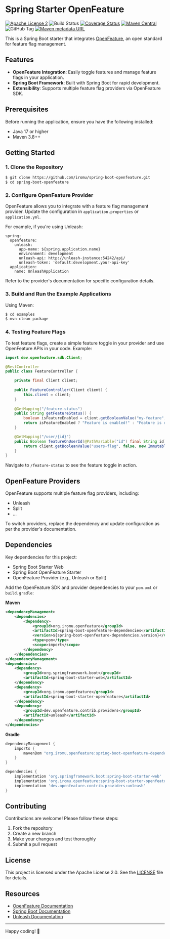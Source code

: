 # Spring Starter OpenFeature
[![Apache License 2](https://img.shields.io/badge/license-ASF2-blue.svg)](https://www.apache.org/licenses/LICENSE-2.0.txt)
![Build Status](https://github.com/iromu/spring-boot-openfeature/actions/workflows/snapshots.yml/badge.svg?branch=main)
[![Coverage Status](https://coveralls.io/repos/github/iromu/spring-boot-openfeature/badge.svg?branch=main)](https://coveralls.io/github/iromu/spring-boot-openfeature?branch=main)
[![Maven Central](https://img.shields.io/maven-central/v/org.iromu.openfeature/spring-boot-openfeature)](https://repo1.maven.org/maven2/org/iromu/openfeature/)
![GitHub Tag](https://img.shields.io/github/v/tag/iromu/spring-boot-openfeature)
[![Maven metadata URL](https://img.shields.io/maven-metadata/v?metadataUrl=https%3A%2F%2Fcentral.sonatype.com%2Frepository%2Fmaven-snapshots%2Forg%2Firomu%2Fopenfeature%2Fspring-boot-openfeature%2Fmaven-metadata.xml&label=snapshot)](https://central.sonatype.com/service/rest/repository/browse/maven-snapshots/org/iromu/openfeature/)



This is a Spring Boot starter that integrates [OpenFeature](https://openfeature.dev/), an open standard for feature flag management.

## Features

- **OpenFeature Integration**: Easily toggle features and manage feature flags in your application.
- **Spring Boot Framework**: Built with Spring Boot for rapid development.
- **Extensibility**: Supports multiple feature flag providers via OpenFeature SDK.

## Prerequisites

Before running the application, ensure you have the following installed:

- Java 17 or higher
- Maven 3.8++

## Getting Started

### 1. Clone the Repository

```bash
$ git clone https://github.com/iromu/spring-boot-openfeature.git
$ cd spring-boot-openfeature
```

### 2. Configure OpenFeature Provider

OpenFeature allows you to integrate with a feature flag management provider. Update the configuration in `application.properties` or `application.yml`.

For example, if you're using Unleash:

```properties
spring:
  openfeature:
    unleash:
      app-name: ${spring.application.name}
      environment: development
      unleash-api: http://unleash-instance:54242/api/
      unleash-token: 'default:development.your-api-key'
  application:
    name: UnleashApplication
```

Refer to the provider's documentation for specific configuration details.

### 3. Build and Run the Example Applications

Using Maven:

```bash
$ cd examples
$ mvn clean package
```


### 4. Testing Feature Flags

To test feature flags, create a simple feature toggle in your provider and use OpenFeature APIs in your code. Example:

```java
import dev.openfeature.sdk.Client;

@RestController
public class FeatureController {

    private final Client client;
    
    public FeatureController(Client client) {
        this.client = client;
    }
    
    @GetMapping("/feature-status")
    public String getFeatureStatus() {
        boolean isFeatureEnabled = client.getBooleanValue("my-feature", false);
        return isFeatureEnabled ? "Feature is enabled!" : "Feature is disabled.";
    }

    @GetMapping("/user/{id}")
    public Boolean featureOnUserId(@PathVariable("id") final String id) {
        return client.getBooleanValue("users-flag", false, new ImmutableContext(Map.of("userId", new Value(id))));
    }
}
```

Navigate to `/feature-status` to see the feature toggle in action.


## OpenFeature Providers

OpenFeature supports multiple feature flag providers, including:

- Unleash
- Split
- ...

To switch providers, replace the dependency and update configuration as per the provider's documentation.

## Dependencies

Key dependencies for this project:

- Spring Boot Starter Web
- Spring Boot OpenFeature Starter
- OpenFeature Provider (e.g., Unleash or Split)

Add the OpenFeature SDK and provider dependencies to your `pom.xml` or `build.gradle`:

**Maven**
```xml
<dependencyManagement>
    <dependencies>
        <dependency>
            <groupId>org.iromu.openfeature</groupId>
            <artifactId>spring-boot-openfeature-dependencies</artifactId>
            <version>${spring-boot-openfeature-dependencies.version}</version>
            <type>pom</type>
            <scope>import</scope>
        </dependency>
    </dependencies>
</dependencyManagement>
<dependencies>
    <dependency>
        <groupId>org.springframework.boot</groupId>
        <artifactId>spring-boot-starter-web</artifactId>
    </dependency>
    <dependency>
        <groupId>org.iromu.openfeature</groupId>
        <artifactId>spring-boot-starter-openfeature</artifactId>
    </dependency>
    <dependency>
        <groupId>dev.openfeature.contrib.providers</groupId>
        <artifactId>unleash</artifactId>
    </dependency>
</dependencies>
```

**Gradle**
```groovy
dependencyManagement {
    imports {
        mavenBom "org.iromu.openfeature:spring-boot-openfeature-dependencies:${springBootOpenFeatureDependenciesVersion}"
    }
}

dependencies {
    implementation 'org.springframework.boot:spring-boot-starter-web'
    implementation 'org.iromu.openfeature:spring-boot-starter-openfeature'
    implementation 'dev.openfeature.contrib.providers:unleash'
}
```

## Contributing

Contributions are welcome! Please follow these steps:

1. Fork the repository
2. Create a new branch
3. Make your changes and test thoroughly
4. Submit a pull request

## License

This project is licensed under the Apache License 2.0. See the [LICENSE](LICENSE.txt) file for details.

## Resources

- [OpenFeature Documentation](https://docs.openfeature.dev/)
- [Spring Boot Documentation](https://spring.io/projects/spring-boot)
- [Unleash Documentation](https://docs.getunleash.io/)

---

Happy coding! 🚀
